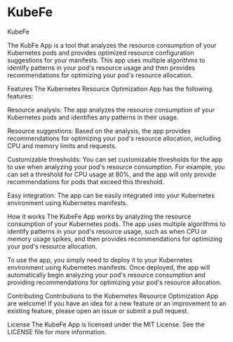 # KubeFe

KubeFe

The KubFe App is a tool that analyzes the resource consumption of your Kubernetes pods and provides optimized resource configuration suggestions for your manifests. This app uses multiple algorithms to identify patterns in your pod's resource usage and then provides recommendations for optimizing your pod's resource allocation.

Features
The Kubernetes Resource Optimization App has the following features:

Resource analysis: The app analyzes the resource consumption of your Kubernetes pods and identifies any patterns in their usage.

Resource suggestions: Based on the analysis, the app provides recommendations for optimizing your pod's resource allocation, including CPU and memory limits and requests.

Customizable thresholds: You can set customizable thresholds for the app to use when analyzing your pod's resource consumption. For example, you can set a threshold for CPU usage at 80%, and the app will only provide recommendations for pods that exceed this threshold.

Easy integration: The app can be easily integrated into your Kubernetes environment using Kubernetes manifests.

How it works
The KubeFe App works by analyzing the resource consumption of your Kubernetes pods. The app uses multiple algorithms to identify patterns in your pod's resource usage, such as when CPU or memory usage spikes, and then provides recommendations for optimizing your pod's resource allocation.

To use the app, you simply need to deploy it to your Kubernetes environment using Kubernetes manifests. Once deployed, the app will automatically begin analyzing your pod's resource consumption and providing recommendations for optimizing your pod's resource allocation.


Contributing
Contributions to the Kubernetes Resource Optimization App are welcome! If you have an idea for a new feature or an improvement to an existing feature, please open an issue or submit a pull request.

License
The KubeFe App is licensed under the MIT License. See the LICENSE file for more information.